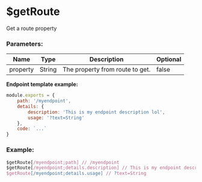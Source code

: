 # $getRoute
Get a route property

### Parameters:
| Name        | Type        | Description                          | Optional |
| ----------- | ----------- | ------------------------------------ | -------- |
| property    | String      | The property from route to get.      | false    |

**Endpoint template example:**
```js
module.exports = {
    path: '/myendpoint',
    details: {
        description: 'This is my endpoint description lol',
        usage: '?text=String'
    },
    code: `...`
}
```

### Example:
```js
$getRoute[/myendpoint;path] // /myendpoint
$getRoute[/myendpoint;details.description] // This is my endpoint description lol
$getRoute[/myendpoint;details.usage] // ?text=String
```
